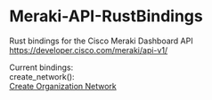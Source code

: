 # Meraki-API-RustBindings

Rust bindings for the Cisco Meraki Dashboard API
https://developer.cisco.com/meraki/api-v1/

Current bindings:  
create_network():  
[Create Organization Network](https://developer.cisco.com/meraki/api-v1/create-organization-network/)
